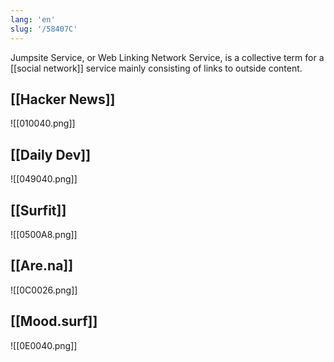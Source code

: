 ```yaml
---
lang: 'en'
slug: '/58407C'
---
```


Jumpsite Service, or Web Linking Network Service, is a collective term for a [[social network]] service mainly consisting of links to outside content.

## [[Hacker News]]

![[010040.png]]

## [[Daily Dev]]

![[049040.png]]

## [[Surfit]]

![[0500A8.png]]

## [[Are.na]]

![[0C0026.png]]

## [[Mood.surf]]

![[0E0040.png]]
